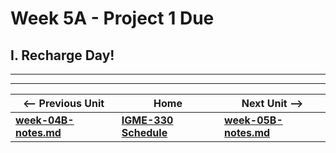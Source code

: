 # Week 5A - Project 1 Due

## I. Recharge Day!
<!--
- Let's look at some Project 1 submissions
- And then talk about [Canvas VI - Sprites](https://github.com/tonethar/IGME-330-Master/blob/master/notes/canvas-6.md) - which will help on Project 2.
-->

<hr><hr>

| <-- Previous Unit | Home | Next Unit -->
| --- | --- | --- 
| [**week-04B-notes.md**](week-04B-notes.md)     |  [**IGME-330 Schedule**](../schedule.md) | [**week-05B-notes.md**](week-05B-notes.md)
